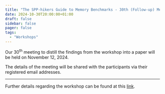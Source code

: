 ```yaml
---
title: "The SPP-hikers Guide to Memory Benchmarks - 30th (Follow-up) Meeting"
date: 2024-10-30T20:00:00+01:00
draft: false
sidebar: false
pager: false
tags:
  - "Workshops"
---
```


Our 30<sup>th</sup> meeting to distill the findings from the workshop into a paper will be held on November 12, 2024.

The details of the meeting will be shared with the participants via their registered email addresses.

---

Further details regarding the workshop can be found at this [link](/posts/mini-workshop_2023).

